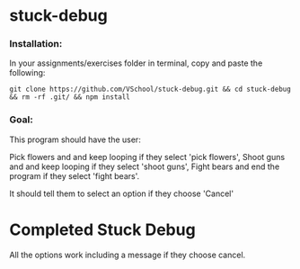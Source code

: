 # stuck-debug
### Installation:
In your assignments/exercises folder in terminal, copy and paste the following:

```
git clone https://github.com/VSchool/stuck-debug.git && cd stuck-debug && rm -rf .git/ && npm install
```

### Goal:
This program should have the user:

Pick flowers and and keep looping if they select 'pick flowers',
Shoot guns and and keep looping if they select 'shoot guns',
Fight bears and end the program if they select 'fight bears'. 

It should tell them to select an option if they choose 'Cancel'

# Completed Stuck Debug

All the options work including a message if they choose cancel. 
